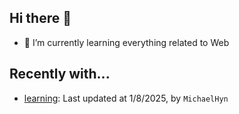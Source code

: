 ## Hi there 👋

- 🌱 I’m currently learning everything related to Web

## Recently with...

<!-- WATCHED_PROJECTS_START_TAG -->
- [learning](https://github.com/hanyaonian/learning): Last updated at 1/8/2025, by `MichaelHyn`
<!-- WATCHED_PROJECTS_END_TAG -->
